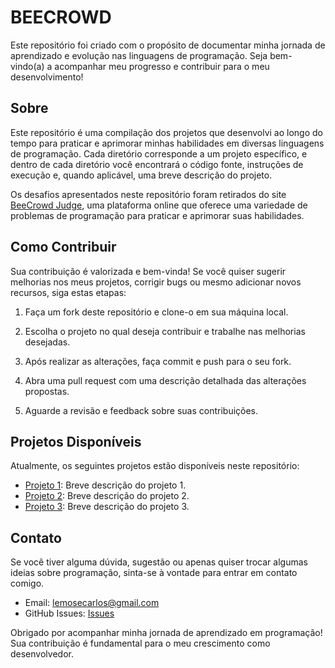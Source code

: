 # BEECROWD

Este repositório foi criado com o propósito de documentar minha jornada de aprendizado e evolução nas linguagens de programação. Seja bem-vindo(a) a acompanhar meu progresso e contribuir para o meu desenvolvimento!

## Sobre

Este repositório é uma compilação dos projetos que desenvolvi ao longo do tempo para praticar e aprimorar minhas habilidades em diversas linguagens de programação. Cada diretório corresponde a um projeto específico, e dentro de cada diretório você encontrará o código fonte, instruções de execução e, quando aplicável, uma breve descrição do projeto.

Os desafios apresentados neste repositório foram retirados do site [BeeCrowd Judge](https://judge.beecrowd.com/en), uma plataforma online que oferece uma variedade de problemas de programação para praticar e aprimorar suas habilidades.

## Como Contribuir

Sua contribuição é valorizada e bem-vinda! Se você quiser sugerir melhorias nos meus projetos, corrigir bugs ou mesmo adicionar novos recursos, siga estas etapas:

1. Faça um fork deste repositório e clone-o em sua máquina local.

2. Escolha o projeto no qual deseja contribuir e trabalhe nas melhorias desejadas.

3. Após realizar as alterações, faça commit e push para o seu fork.

4. Abra uma pull request com uma descrição detalhada das alterações propostas.

5. Aguarde a revisão e feedback sobre suas contribuições.

## Projetos Disponíveis

Atualmente, os seguintes projetos estão disponíveis neste repositório:

- [Projeto 1](projeto1/): Breve descrição do projeto 1.
- [Projeto 2](projeto2/): Breve descrição do projeto 2.
- [Projeto 3](projeto3/): Breve descrição do projeto 3.

## Contato

Se você tiver alguma dúvida, sugestão ou apenas quiser trocar algumas ideias sobre programação, sinta-se à vontade para entrar em contato comigo.

- Email: [lemosecarlos@gmail.com](mailto:lemosecarlos@gmail.com)
- GitHub Issues: [Issues](https://github.com/seu-usuario/meu-repositorio/issues)

Obrigado por acompanhar minha jornada de aprendizado em programação! Sua contribuição é fundamental para o meu crescimento como desenvolvedor.
